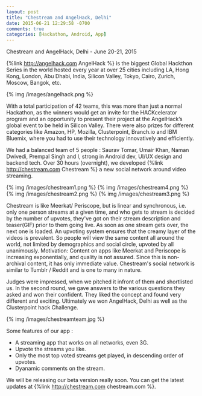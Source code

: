 ```yaml
---
layout: post
title: "Chestream and AngelHack, Delhi"
date: 2015-06-21 12:29:58 -0700
comments: true
categories: [Hackathon, Android, App]
---
```


Chestream and AngelHack, Delhi - June 20-21, 2015

{%link http://angelhack.com AngelHack %} is the biggest Global Hackthon Series in the world hosted every year at over 25 cities including LA, Hong Kong, London, Abu Dhabi, India, Silicon Valley, Tokyo, Cairo, Zurich, Moscow, Bangok, etc.

{% img  /images/angelhack.png  %}

With a total participation of 42 teams, this was more than just a normal Hackathon, as the winners would get an invite for the HACKcelerator program and an opportunity to present their project at the AngelHack’s global event to be held in Silicon Valley.
There were also prizes for different categories like Amazon, HP, Mozilla, Clusterpoint, Branch.io and IBM Bluemix, where you had to use their technology innovatively and efficiently.

We had a balanced team of 5 people : Saurav Tomar, Umair Khan, Naman Dwivedi, Prempal Singh and I, strong in Android dev, UI/UX design and backend tech.
Over 30 hours (overnight), we developed {%link http://chestream.com Chestream %} a new social network around video streaming.

{% img  /images/chestream1.png  %}
{% img  /images/chestream4.png   %}
{% img  /images/chestream2.png   %}
{% img  /images/chestream3.png   %}

Chestream is like Meerkat/ Periscope, but is linear and synchronous, i.e. only one person streams at a given time, and who gets to stream is decided by the number of upvotes, they've got on their stream description and teaser(GIF) prior to them going live. As soon as one stream gets over, the next one is loaded.
An upvoting system ensures that the creamy layer of the videos is prevalent. So people will view the same content all around the world, not limited by demographics and social circle, upvoted by all unanimously. 
Motivation: Content on apps like Meerkat and Periscope is increasing exponentially, and quality is not assured. Since this is non-archival content, it has only immediate value. 
Chestream's social network is similar to Tumblr / Reddit and is one to many in nature. 

Judges were impressed, when we pitched it infront of them and shortlisted us. In the second round, we gave answers to the various questions they asked and won their confident. They liked the concept and found very different and exciting. Ultimately we won AngelHack, Delhi as well as the Clusterpoint hack Challenge.

{% img  /images/chestreamteam.jpg   %}

Some features of our app :

- A streaming app that works on all networks, even 3G.
- Upvote the streams you like.
- Only the most top voted streams get played, in descending order of upvotes.
- Dyanamic comments on the stream.

We will be releasing our beta version really soon. You can get the latest updates at {%link http://chestream.com chestream.com %}.


